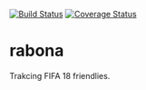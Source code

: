 [![Build Status](https://travis-ci.org/nosoyyo/rabona.svg?branch=master)](https://travis-ci.org/nosoyyo/rabona)
[![Coverage Status](https://coveralls.io/repos/github/nosoyyo/rabona/badge.svg)](https://coveralls.io/github/nosoyyo/rabona)

# rabona

Trakcing FIFA 18 friendlies.